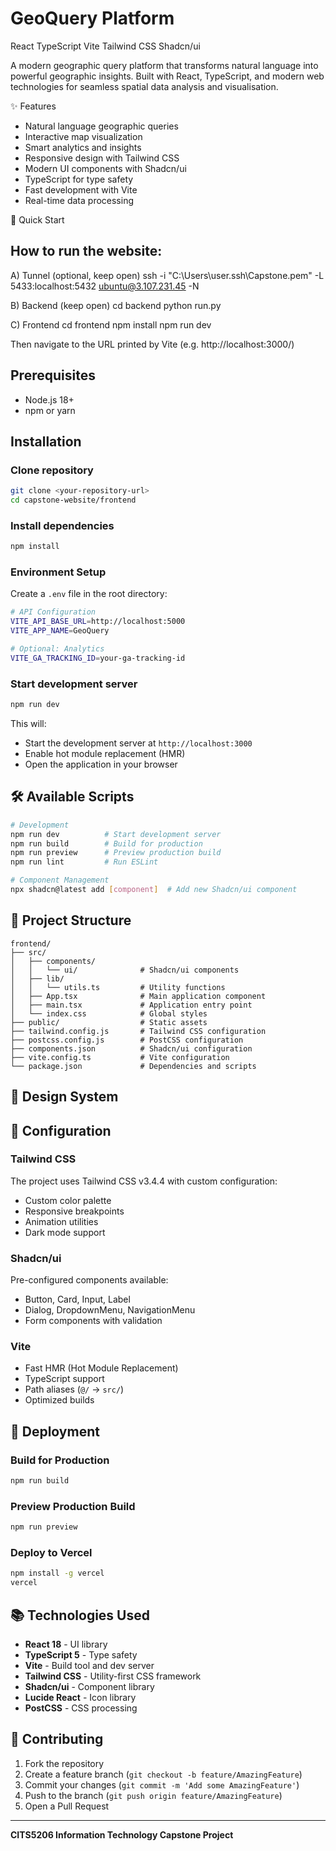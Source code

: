 # GeoQuery Platform
React TypeScript Vite Tailwind CSS Shadcn/ui

A modern geographic query platform that transforms natural language into powerful geographic insights. Built with React, TypeScript, and modern web technologies for seamless spatial data analysis and visualisation.

✨ Features
- Natural language geographic queries
- Interactive map visualization
- Smart analytics and insights
- Responsive design with Tailwind CSS
- Modern UI components with Shadcn/ui
- TypeScript for type safety
- Fast development with Vite
- Real-time data processing

🚀 Quick Start

## How to run the website:
A) Tunnel (optional, keep open)
ssh -i "C:\Users\user\.ssh\Capstone.pem" -L 5433:localhost:5432 ubuntu@3.107.231.45 -N


B) Backend (keep open)
cd backend
python run.py


C) Frontend
cd frontend
npm install
npm run dev

Then navigate to the URL printed by Vite (e.g. http://localhost:3000/)

## Prerequisites
- Node.js 18+ 
- npm or yarn

## Installation

### Clone repository
```bash
git clone <your-repository-url>
cd capstone-website/frontend
```

### Install dependencies
```bash
npm install
```

### Environment Setup
Create a `.env` file in the root directory:
```bash
# API Configuration
VITE_API_BASE_URL=http://localhost:5000
VITE_APP_NAME=GeoQuery

# Optional: Analytics
VITE_GA_TRACKING_ID=your-ga-tracking-id
```

### Start development server
```bash
npm run dev
```

This will:
- Start the development server at `http://localhost:3000`
- Enable hot module replacement (HMR)
- Open the application in your browser

## 🛠️ Available Scripts

```bash
# Development
npm run dev          # Start development server
npm run build        # Build for production
npm run preview      # Preview production build
npm run lint         # Run ESLint

# Component Management
npx shadcn@latest add [component]  # Add new Shadcn/ui component
```

## 📁 Project Structure

```
frontend/
├── src/
│   ├── components/
│   │   └── ui/              # Shadcn/ui components
│   ├── lib/
│   │   └── utils.ts         # Utility functions
│   ├── App.tsx              # Main application component
│   ├── main.tsx             # Application entry point
│   └── index.css            # Global styles
├── public/                  # Static assets
├── tailwind.config.js       # Tailwind CSS configuration
├── postcss.config.js        # PostCSS configuration
├── components.json          # Shadcn/ui configuration
├── vite.config.ts           # Vite configuration
└── package.json             # Dependencies and scripts
```

## 🎨 Design System

## 🔧 Configuration

### Tailwind CSS
The project uses Tailwind CSS v3.4.4 with custom configuration:
- Custom color palette
- Responsive breakpoints
- Animation utilities
- Dark mode support

### Shadcn/ui
Pre-configured components available:
- Button, Card, Input, Label
- Dialog, DropdownMenu, NavigationMenu
- Form components with validation

### Vite
- Fast HMR (Hot Module Replacement)
- TypeScript support
- Path aliases (`@/` → `src/`)
- Optimized builds

## 🚀 Deployment

### Build for Production
```bash
npm run build
```

### Preview Production Build
```bash
npm run preview
```

### Deploy to Vercel
```bash
npm install -g vercel
vercel
```

## 📚 Technologies Used

- **React 18** - UI library
- **TypeScript 5** - Type safety
- **Vite** - Build tool and dev server
- **Tailwind CSS** - Utility-first CSS framework
- **Shadcn/ui** - Component library
- **Lucide React** - Icon library
- **PostCSS** - CSS processing

## 🤝 Contributing

1. Fork the repository
2. Create a feature branch (`git checkout -b feature/AmazingFeature`)
3. Commit your changes (`git commit -m 'Add some AmazingFeature'`)
4. Push to the branch (`git push origin feature/AmazingFeature`)
5. Open a Pull Request

---

**CITS5206 Information Technology Capstone Project**
